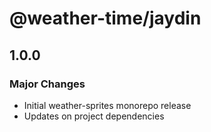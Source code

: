 # @weather-time/jaydin

## 1.0.0

### Major Changes

- Initial weather-sprites monorepo release
- Updates on project dependencies

